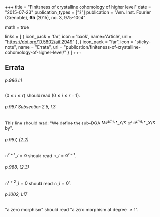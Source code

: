 +++
title = "Finiteness of crystalline cohomology of higher level"
date = "2015-07-23"
publication_types = ["2"]
publication = "Ann. Inst. Fourier (Grenoble), **65** (2015), no. 3, 975-1004"

math = true

links = [ { icon_pack = 'far', icon = 'book', name='Article', url = "https://doi.org/10.5802/aif.2949" }, { icon_pack = "far", icon = "sticky-note", name = "Errata", url = "publication/finiteness-of-crystalline-cohomology-of-higher-level/" } ]
+++

## Errata
###### p.986 l.1
$(0\leq i\leq r)$ should read $(0\leq i\leq r-1)$.

###### p.987 Subsection 2.5, l.3
This line should read: "We define the sub-DGA $N\mathscr{P}^{(m),\bullet}\_{X/S}$ of $\mathscr{P}^{(m),\bullet}\_{X/S}$ by".

###### p.987, (2.2)
$\cap^{r+1}\_{i=0}$ should read $\cap\_{i=0}^{r-1}$.

###### p.988, (2.3)
$\cap^{r+2}\_{i=0}$ should read $\cap\_{i=0}^r$.

###### p.1002, l.17
"a zero morphism" should read "a zero morphism at degree $\geq 1$".
